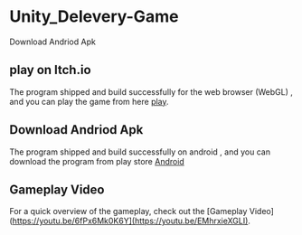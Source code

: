 # Unity_Delevery-Game
Download Andriod Apk

## play on Itch.io
The program shipped and build successfully for the web browser (WebGL) , and you can play the game from here  [play](https://msalah1999gmailcom.itch.io/delivery-hero).

## Download Andriod Apk
The program shipped and build successfully on android , and you can download the program from play store [Android ](https://play.google.com/store/apps/details?id=com.SalahGames.DeleveryHero&pcampaignid=web_share)

## Gameplay Video

For a quick overview of the gameplay, check out the [Gameplay Video](https://youtu.be/6fPx6Mk0K6Y](https://youtu.be/EMhrxieXGLI).
